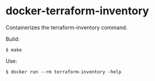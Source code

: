 # docker-terraform-inventory

Containerizes the terraform-inventory command.

Build:

```
$ make
```

Use: 

```
$ docker run --rm terraform-inventory -help
```
